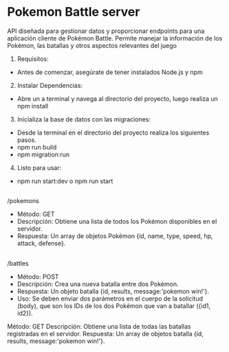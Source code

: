 # Pokemon Battle server

API diseñada para gestionar datos y proporcionar endpoints para una aplicación cliente de Pokémon Battle. Permite manejar la información de los Pokémon, las batallas y otros aspectos relevantes del juego

1. Requisitos:
- Antes de comenzar, asegúrate de tener instalados Node.js y npm

2. Instalar Dependencias:
- Abre un a terminal y navega al directorio del proyecto, luego realiza un npm install

3. Inicializa la base de datos con las migraciones:
- Desde la terminal en el directorio del proyecto realiza los siguientes pasos.
- npm run build 
- npm migration:run

4. Listo para usar:
- npm run start:dev o npm run start
## 
/pokemons
- Método: GET
- Descripción: Obtiene una lista de todos los Pokémon disponibles en el servidor.
- Respuesta: Un array de objetos Pokémon  {id, name, type, speed, hp, attack, defense}.
## 
/battles
- Método: POST
- Descripción: Crea una nueva batalla entre dos Pokémon.
- Respuesta: Un objeto batalla {id, results, message:'pokemon win!'}.
- Uso: Se deben enviar dos parámetros en el cuerpo de la solicitud (body), que son los IDs de los dos Pokémon que van a batallar ({id1, id2}).

Método: GET
Descripción: Obtiene una lista de todas las batallas registradas en el servidor.
Respuesta: Un array de objetos batalla {id, results, message:'pokemon win!'}.